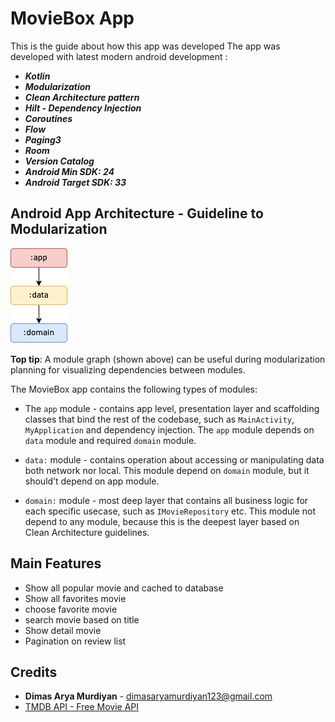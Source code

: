 # MovieBox App

This is the guide about how this app was developed
The app was developed with latest modern android development :
- ***Kotlin***
- ***Modularization***
- ***Clean Architecture pattern***
- ***Hilt - Dependency Injection***
- ***Coroutines***
- ***Flow***
- ***Paging3***
- ***Room***
- ***Version Catalog***
- ***Android Min SDK: 24***
- ***Android Target SDK: 33***

## Android App Architecture - Guideline to Modularization
![movie-gif](./assets/modular-arch.png)

**Top tip**: A module graph (shown above) can be useful during modularization planning for
visualizing dependencies between modules.

The MovieBox app contains the following types of modules:

* The `app` module - contains app level, presentation layer and scaffolding classes that bind the rest of the codebase,
  such as `MainActivity`, `MyApplication` and dependency injection. The `app` module depends on `data` module and
  required `domain` module.

* `data:` module - contains operation about accessing or manipulating data both network nor local.
  This module depend on `domain` module, but it should’t depend on app module.

* `domain:` module - most deep layer that contains all business logic for each specific usecase, such as `IMovieRepository` etc. This module not depend to any module, because this is the deepest layer based on Clean Architecture guidelines.

## Main Features
- Show all popular movie and cached to database
- Show all favorites movie
- choose favorite movie
- search movie based on title
- Show detail movie
- Pagination on review list

## Credits
- **Dimas Arya Murdiyan** - dimasaryamurdiyan123@gmail.com
- [TMDB API - Free Movie API](https://developer.themoviedb.org/reference/intro/getting-started)